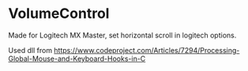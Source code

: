 # VolumeControl
Made for Logitech MX Master, set horizontal scroll in logitech options.

Used dll from https://www.codeproject.com/Articles/7294/Processing-Global-Mouse-and-Keyboard-Hooks-in-C
